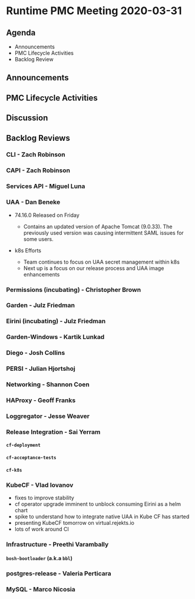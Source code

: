 # Runtime PMC Meeting 2020-03-31

## Agenda

* Announcements
* PMC Lifecycle Activities
* Backlog Review


## Announcements


## PMC Lifecycle Activities


## Discussion


## Backlog Reviews

### CLI - Zach Robinson


### CAPI - Zach Robinson


### Services API - Miguel Luna


### UAA - Dan Beneke
* 74.16.0 Released on Friday
    - Contains an updated version of Apache Tomcat (9.0.33).  The previously used version was causing intermittent SAML issues for some users.

* k8s Efforts
    - Team continues to focus on UAA secret management within k8s
	- Next up is a focus on our release process and UAA image enhancements

### Permissions (incubating) - Christopher Brown


### Garden - Julz Friedman


### Eirini (incubating) - Julz Friedman


### Garden-Windows - Kartik Lunkad


### Diego - Josh Collins


### PERSI - Julian Hjortshoj


### Networking - Shannon Coen


### HAProxy - Geoff Franks


### Loggregator - Jesse Weaver


### Release Integration - Sai Yerram

#### `cf-deployment`


#### `cf-acceptance-tests`


#### `cf-k8s`


### KubeCF - Vlad Iovanov

- fixes to improve stability
- cf operator upgrade imminent to unblock consuming Eirini as a helm chart
- spike to understand how to integrate native UAA in Kube CF has started
- presenting KubeCF tomorrow on virtual.rejekts.io
- lots of work around CI

### Infrastructure - Preethi Varambally

#### `bosh-bootloader` (a.k.a `bbl`)


### postgres-release - Valeria Perticara


### MySQL - Marco Nicosia
